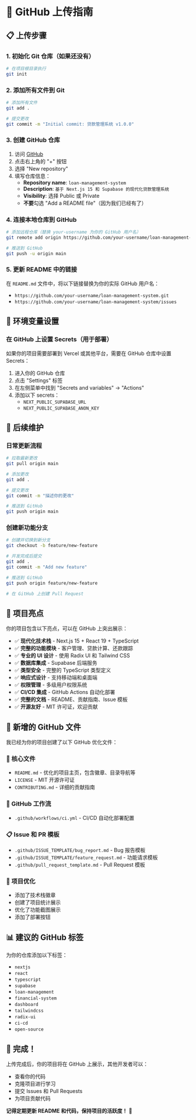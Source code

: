 # 🚀 GitHub 上传指南

## 📋 上传步骤

### 1. 初始化 Git 仓库（如果还没有）

```bash
# 在项目根目录执行
git init
```

### 2. 添加所有文件到 Git

```bash
# 添加所有文件
git add .

# 提交更改
git commit -m "Initial commit: 贷款管理系统 v1.0.0"
```

### 3. 创建 GitHub 仓库

1. 访问 [GitHub](https://github.com)
2. 点击右上角的 "+" 按钮
3. 选择 "New repository"
4. 填写仓库信息：
   - **Repository name**: `loan-management-system`
   - **Description**: `基于 Next.js 15 和 Supabase 的现代化贷款管理系统`
   - **Visibility**: 选择 Public 或 Private
   - **不要**勾选 "Add a README file"（因为我们已经有了）

### 4. 连接本地仓库到 GitHub

```bash
# 添加远程仓库（替换 your-username 为你的 GitHub 用户名）
git remote add origin https://github.com/your-username/loan-management-system.git

# 推送到 GitHub
git push -u origin main
```

### 5. 更新 README 中的链接

在 `README.md` 文件中，将以下链接替换为你的实际 GitHub 用户名：

- `https://github.com/your-username/loan-management-system.git`
- `https://github.com/your-username/loan-management-system/issues`

## 🔧 环境变量设置

### 在 GitHub 上设置 Secrets（用于部署）

如果你的项目需要部署到 Vercel 或其他平台，需要在 GitHub 仓库中设置 Secrets：

1. 进入你的 GitHub 仓库
2. 点击 "Settings" 标签
3. 在左侧菜单中找到 "Secrets and variables" → "Actions"
4. 添加以下 secrets：
   - `NEXT_PUBLIC_SUPABASE_URL`
   - `NEXT_PUBLIC_SUPABASE_ANON_KEY`

## 📝 后续维护

### 日常更新流程

```bash
# 拉取最新更改
git pull origin main

# 添加更改
git add .

# 提交更改
git commit -m "描述你的更改"

# 推送到 GitHub
git push origin main
```

### 创建新功能分支

```bash
# 创建并切换到新分支
git checkout -b feature/new-feature

# 开发完成后提交
git add .
git commit -m "Add new feature"

# 推送到 GitHub
git push origin feature/new-feature

# 在 GitHub 上创建 Pull Request
```

## 🎯 项目亮点

你的项目包含以下亮点，可以在 GitHub 上突出展示：

- ✅ **现代化技术栈** - Next.js 15 + React 19 + TypeScript
- ✅ **完整的功能模块** - 客户管理、贷款计算、还款跟踪
- ✅ **专业的 UI 设计** - 使用 Radix UI 和 Tailwind CSS
- ✅ **数据库集成** - Supabase 后端服务
- ✅ **类型安全** - 完整的 TypeScript 类型定义
- ✅ **响应式设计** - 支持移动端和桌面端
- ✅ **权限管理** - 多级用户权限系统
- ✅ **CI/CD 集成** - GitHub Actions 自动化部署
- ✅ **完整的文档** - README、贡献指南、Issue 模板
- ✅ **开源友好** - MIT 许可证，欢迎贡献

## 📁 新增的 GitHub 文件

我已经为你的项目创建了以下 GitHub 优化文件：

### 📄 核心文件
- `README.md` - 优化的项目主页，包含徽章、目录导航等
- `LICENSE` - MIT 开源许可证
- `CONTRIBUTING.md` - 详细的贡献指南

### 🔧 GitHub 工作流
- `.github/workflows/ci.yml` - CI/CD 自动化部署配置

### 📋 Issue 和 PR 模板
- `.github/ISSUE_TEMPLATE/bug_report.md` - Bug 报告模板
- `.github/ISSUE_TEMPLATE/feature_request.md` - 功能请求模板
- `.github/pull_request_template.md` - Pull Request 模板

### 🎨 项目优化
- 添加了技术栈徽章
- 创建了项目统计展示
- 优化了功能截图展示
- 添加了部署按钮

## 📊 建议的 GitHub 标签

为你的仓库添加以下标签：

- `nextjs`
- `react`
- `typescript`
- `supabase`
- `loan-management`
- `financial-system`
- `dashboard`
- `tailwindcss`
- `radix-ui`
- `ci-cd`
- `open-source`

## 🎉 完成！

上传完成后，你的项目将在 GitHub 上展示，其他开发者可以：

- 查看你的代码
- 克隆项目进行学习
- 提交 Issues 和 Pull Requests
- 为项目贡献代码

**记得定期更新 README 和代码，保持项目的活跃度！** 🚀

